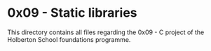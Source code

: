 # 0x09 - Static libraries

This directory contains all files regarding the 0x09 - C project of the Holberton School foundations programme.

